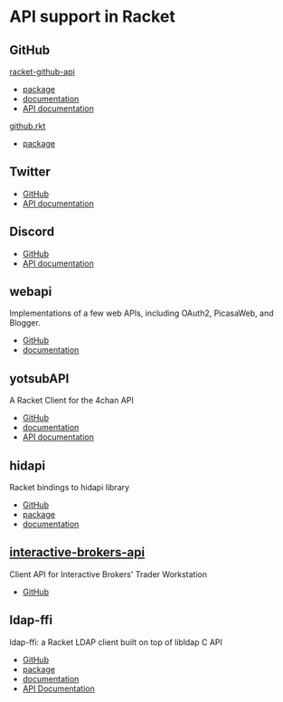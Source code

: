 # API support in Racket 

## GitHub

[racket-github-api](https://github.com/eu90h/racket-github-api) 
* [package](https://pkgs.racket-lang.org/package/github-api) 
* [documentation](https://docs.racket-lang.org/github-api/index.html)
* [API documentation](https://developer.github.com/v3/)

[github.rkt](https://github.com/samth/github.rkt)
* [package](https://pkgs.racket-lang.org/package/github)

## Twitter
* [GitHub](https://gist.github.com/dvanhorn/815bdda5cfcdee18d480cb6a5d1119f3) 
* [API documentation](https://developer.twitter.com/en/docs/tweets/post-and-engage/overview)

## Discord
* [GitHub](https://github.com/nitros12/racket-cord)
* [API documentation](https://discordapp.com/developers/docs/intro)

## webapi
Implementations of a few web APIs, including OAuth2, PicasaWeb, and Blogger.
* [GitHub](https://github.com/rmculpepper/webapi)
* [documentation](https://docs.racket-lang.org/webapi/index.html)

## yotsubAPI
A Racket Client for the 4chan API
* [GitHub](https://github.com/g-gundam/yotsubAPI)
* [documentation](https://docs.racket-lang.org/yotsubAPI/index.html)
* [API documentation](https://github.com/4chan/4chan-API)



## hidapi
Racket bindings to hidapi library
* [GitHub](https://github.com/jpathy/hidapi.git)
* [package](https://pkgs.racket-lang.org/package/hidapi)
* [documentation](https://docs.racket-lang.org/hidapi/index.html)

## [interactive-brokers-api](https://github.com/evdubs/interactive-brokers-api/tree/master)
Client API for Interactive Brokers' Trader Workstation
* [GitHub](https://github.com/evdubs/interactive-brokers-api/tree/master)

## ldap-ffi
ldap-ffi: a Racket LDAP client built on top of libldap C API
* [GitHub](https://github.com/DmHertz/ldap-ffi)
* [package](https://pkgs.racket-lang.org/package/ldap-ffi)
* [documentation](https://docs.racket-lang.org/ldap-ffi/index.html)
* [API Documentation](http://www.openldap.org/)